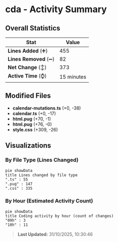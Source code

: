 # cda - Activity Summary 

## Overall Statistics

| Stat                   | Value                                                             |
| ---------------------- | ----------------------------------------------------------------- |
| **Lines Added** (➕)   | 455                                          |
| **Lines Removed** (➖) | 82                                        |
| **Net Change** (↕)    | 373                |
| **Active Time** (⌚)   | 15 minutes |


## Modified Files
- **calendar-mutations.ts** (+0, -38)
- **calendar.ts** (+0, -17)
- **html.pug** (+70, -1)
- **html.pug** (+76, -0)
- **style.css** (+309, -26)

## Visualizations

### By File Type (Lines Changed)

```mermaid
pie showData
title Lines changed by file type
".ts" : 55
".pug" : 147
".css" : 335
```

### By Hour (Estimated Activity Count)

```mermaid
pie showData
title Coding activity by hour (count of changes)
"09h" : 3
"10h" : 11
```


> **Last Updated:** 31/10/2025, 10:30:46